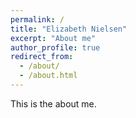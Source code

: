 ```yaml
---
permalink: /
title: "Elizabeth Nielsen"
excerpt: "About me"
author_profile: true
redirect_from: 
  - /about/
  - /about.html
---
```


This is the about me.